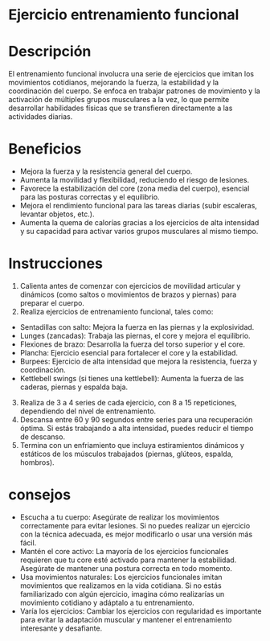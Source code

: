 # Ejercicio entrenamiento funcional

# Descripción 
El entrenamiento funcional involucra una serie de ejercicios que imitan los movimientos cotidianos, mejorando la fuerza, la estabilidad y la coordinación del cuerpo. Se enfoca en trabajar patrones de movimiento y la activación de múltiples grupos musculares a la vez, lo que permite desarrollar habilidades físicas que se transfieren directamente a las actividades diarias.

# Beneficios
- Mejora la fuerza y la resistencia general del cuerpo.
- Aumenta la movilidad y flexibilidad, reduciendo el riesgo de lesiones.
- Favorece la estabilización del core (zona media del cuerpo), esencial para las posturas correctas y el equilibrio.
- Mejora el rendimiento funcional para las tareas diarias (subir escaleras, levantar objetos, etc.).
- Aumenta la quema de calorías gracias a los ejercicios de alta intensidad y su capacidad para activar varios grupos musculares al mismo tiempo.

# Instrucciones
1. Calienta antes de comenzar con ejercicios de movilidad articular y dinámicos (como saltos o movimientos de brazos y piernas) para preparar el cuerpo.
2. Realiza ejercicios de entrenamiento funcional, tales como:
- Sentadillas con salto: Mejora la fuerza en las piernas y la explosividad.
- Lunges (zancadas): Trabaja las piernas, el core y mejora el equilibrio.
- Flexiones de brazo: Desarrolla la fuerza del torso superior y el core.
- Plancha: Ejercicio esencial para fortalecer el core y la estabilidad.
- Burpees: Ejercicio de alta intensidad que mejora la resistencia, fuerza y coordinación.
- Kettlebell swings (si tienes una kettlebell): Aumenta la fuerza de las caderas, piernas y espalda baja.
3. Realiza de 3 a 4 series de cada ejercicio, con 8 a 15 repeticiones, dependiendo del nivel de entrenamiento.
4. Descansa entre 60 y 90 segundos entre series para una recuperación óptima. Si estás trabajando a alta intensidad, puedes reducir el tiempo de descanso.
5. Termina con un enfriamiento que incluya estiramientos dinámicos y estáticos de los músculos trabajados (piernas, glúteos, espalda, hombros).

# consejos
- Escucha a tu cuerpo: Asegúrate de realizar los movimientos correctamente para evitar lesiones. Si no puedes realizar un ejercicio con la técnica adecuada, es mejor modificarlo o usar una versión más fácil.
- Mantén el core activo: La mayoría de los ejercicios funcionales requieren que tu core esté activado para mantener la estabilidad. Asegúrate de mantener una postura correcta en todo momento.
- Usa movimientos naturales: Los ejercicios funcionales imitan movimientos que realizamos en la vida cotidiana. Si no estás familiarizado con algún ejercicio, imagina cómo realizarías un movimiento cotidiano y adáptalo a tu entrenamiento.
- Varía los ejercicios: Cambiar los ejercicios con regularidad es importante para evitar la adaptación muscular y mantener el entrenamiento interesante y desafiante.
